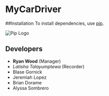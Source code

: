 # MyCarDriver

##Installation 
To install dependencies, use [pip](https://pypi.org/project/pip/).

![Pip Logo](https://pypi.org/static/images/logo-large.9f732b5f.svg)

## Developers
- **Ryan Wood** (Manager)
- *Latisha Talayumptewa* (Recorder)
- Blase Gornick
- Jeremiah Lopez
- Brian Dorame
- Alyssa Sombrero
